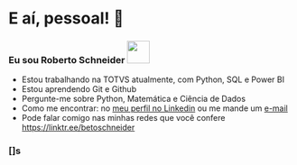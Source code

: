 # E aí, pessoal! 👋

### Eu sou Roberto Schneider <a href="https://www.linkedin.com/in/robertoschneider/"> <img src= "https://media2.giphy.com/media/tsUDdndB8zkFF8zHQM/giphy.gif?cid=ecf05e47bksdbsf1rkfjr2x53nf7r9t6q1ar4xguz4mkjqoa&rid=giphy.gif&ct=s" height ="40" width="40"/> </a>

- Estou trabalhando na TOTVS atualmente, com Python, SQL e Power BI
- Estou aprendendo Git e Github
- Pergunte-me sobre Python, Matemática e Ciência de Dados
- Como me encontrar: no <a href="https://www.linkedin.com/in/robertoschneider/" target="_blank">meu perfil no Linkedin</a> ou me mande um <a href="mailto:roberto.schneider@gmail.com?subject=Contato via Github">e-mail</a>
- Pode falar comigo nas minhas redes que você confere <a href="https://linktr.ee/betoschneider" target="_blank">https://linktr.ee/betoschneider</a>

### []s
